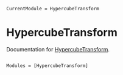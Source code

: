```@meta
CurrentModule = HypercubeTransform
```

# HypercubeTransform

Documentation for [HypercubeTransform](https://github.com/ptiede/HypercubeTransform.jl).

```@index
```

```@autodocs
Modules = [HypercubeTransform]
```
